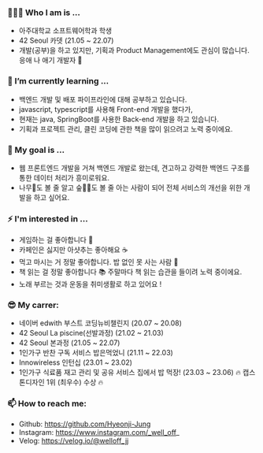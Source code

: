 ### 🙋🏻‍♀️ Who I am is ...
- 아주대학교 소프트웨어학과 학생
- 42 Seoul 카뎃 (21.05 ~ 22.07)
- 개발(공부)을 하고 있지만, 기획과 Product Management에도 관심이 많습니다. 응애 나 애기 개발자 🍼

### 🌱 I’m currently learning ...
- 백엔드 개발 및 배포 파이프라인에 대해 공부하고 있습니다.
- javascript, typescript를 사용해 Front-end 개발을 했다가,
- 현재는 java, SpringBoot를 사용한 Back-end 개발을 하고 있습니다.
- 기획과 프로젝트 관리, 클린 코딩에 관한 책을 많이 읽으려고 노력 중이에요.

### 🧐 My goal is ...
- 웹 프론트엔드 개발을 거쳐 백엔드 개발로 왔는데, 견고하고 강력한 백엔드 구조를 통한 데이터 처리가 흥미로워요.
- 나무🌴도 볼 줄 알고 숲🌳🌳도 볼 줄 아는 사람이 되어 전체 서비스의 개선을 위한 개발을 하고 싶어요.

### ⚡ I'm interested in ...
- 게임하는 걸 좋아합니다 💙
- 카페인은 싫지만 아샷추는 좋아해요 ☕️
- 먹고 마시는 거 정말 좋아합니다. 밥 없인 못 사는 사람 🍚
- 책 읽는 걸 정말 좋아합니다 📚 주말마다 책 읽는 습관을 들이려 노력 중이에요.
- 노래 부르는 것과 운동을 취미생활로 하고 있어요 !

### 😎 My carrer:
- 네이버 edwith 부스트 코딩뉴비챌린지 (20.07 ~ 20.08)
- 42 Seoul La piscine(선발과정) (21.02 ~ 21.03)
- 42 Seoul 본과정 (21.05 ~ 22.07)
- 1인가구 반찬 구독 서비스 밥은먹었니 (21.11 ~ 22.03)
- Innowireless 인턴십 (23.01 ~ 23.02)
- 1인가구 식료품 재고 관리 및 공유 서비스 집에서 밥 먹장! (23.03 ~ 23.06) 🔥 캡스톤디자인 1위 (최우수) 수상 🔥

###  📫 How to reach me:
- Github: https://github.com/Hyeonji-Jung
- Instagram: https://www.instagram.com/_well_off_
- Velog: https://velog.io/@welloff_jj
